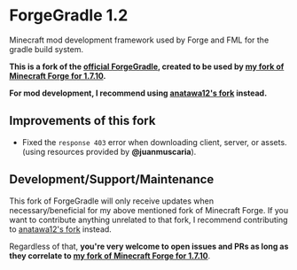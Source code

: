 # ForgeGradle 1.2

Minecraft mod development framework used by Forge and FML for the gradle build system.

**This is a fork of the [official ForgeGradle](https://github.com/MinecraftForge/ForgeGradle), created to be used by [my fork of Minecraft Forge for 1.7.10](https://github.com/Doenerstyle/MinecraftForge-1.7.10).**

**For mod development, I recommend using [anatawa12's fork](https://github.com/anatawa12/ForgeGradle-1.2) instead.**

## Improvements of this fork

* Fixed the `response 403` error when downloading client, server, or assets. (using resources provided by **@juanmuscaria**).

## Development/Support/Maintenance
This fork of ForgeGradle will only receive updates when necessary/beneficial for my above mentioned fork of Minecraft Forge.
If you want to contribute anything unrelated to that fork, I recommend contributing to [anatawa12's fork](https://github.com/anatawa12/ForgeGradle-1.2) instead.

Regardless of that, **you're very welcome to open issues and PRs as long as they correlate to [my fork of Minecraft Forge for 1.7.10](https://github.com/Doenerstyle/MinecraftForge-1.7.10)**.

